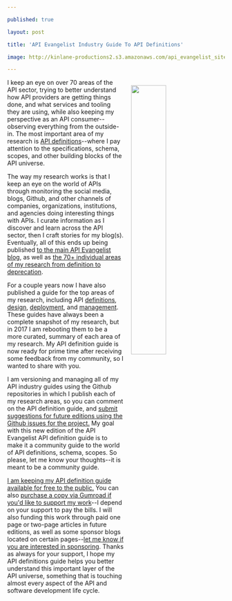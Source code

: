 ---
published: true
layout: post
title: 'API Evangelist Industry Guide To API Definitions'
image: http://kinlane-productions2.s3.amazonaws.com/api_evangelist_site/blog/api_definitions_2017_03.png
---

<p><a href="http://apis.how/jxcvi8wng2"><img style="padding: 15px;" src="https://kinlane-productions2.s3.amazonaws.com/api_evangelist_site/blog/api_definitions_2017_03.png" alt="" width="40%" align="right" /></a>
<p>I keep an eye on over 70 areas of the API sector, trying to better understand how API providers are getting things done, and what services and tooling they are using, while also keeping my perspective as an API consumer--observing everything from the outside-in. The most important area of my research is <a href="http://definitions.apievangelist.com">API definitions</a>--where I pay attention to the specifications, schema, scopes, and other building blocks of the API universe.&nbsp;
<p>The way my research works&nbsp;is that I keep an eye on the world of APIs through monitoring the social media, blogs, Github, and other channels of companies, organizations, institutions, and agencies doing interesting things with APIs. I curate information as I discover&nbsp;and learn across the API sector, then I craft stories for my blog(s). Eventually, all of this ends up being published <a href="http://apievangelist.com/blog/">to the main API Evangelist blog</a>, as well as <a href="http://apievangelist.com/">the 70+ individual areas of my research from definition to deprecation</a>.&nbsp;
<p>For a couple years now I have also published a guide for the top areas of my research, including API <a href="http://definitions.apievangelist.com">definitions</a>, <a href="http://design.apievangelist.com">design</a>, <a href="http://deployment.apievangelist.com">deployment</a>, and <a href="http://management.apievangelist.com">management</a>. These guides have always been a complete snapshot of my research, but in 2017 I am rebooting them to be a more curated, summary of each area of my research. My API definition guide is now ready for prime time after receiving some feedback from my community, so I wanted to share with you.
<p>I am versioning and managing all of my API industry guides using the Github repositories in which I publish each of my research areas, so you can comment on the API definition guide, and <a href="https://github.com/api-evangelist/definitions/issues">submit suggestions for future editions using the Github issues for the project.</a>&nbsp;My goal with this new edition of the API Evangelist API definition guide is to make it a community guide to the world of API definitions, schema, scopes. So please, let me know your thoughts--it is meant to be a community guide.
<p><a href="http://definitions.apievangelist.com/guide/">I am keeping my API definition guide available for free to the public.</a> You can also <a href="https://gum.co/Wlwnk">purchase a copy via Gumroad if you'd like to support my work</a>--I depend on your support to pay the bills. I will also funding this work through paid one page or two-page articles in future editions, as well as some sponsor blogs located on certain pages--<a href="/cdn-cgi/l/email-protection#8be2e5ede4cbeafbe2eefdeae5eceee7e2f8ffa5e8e4e6">let me know if you are interested in sponsoring</a>. Thanks as always for your support, I hope my API definitions guide helps you better understand this important layer of the API universe, something that is touching almost every aspect of the API and software development life cycle.


